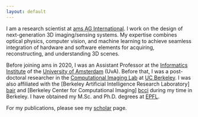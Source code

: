 ```yaml
---
layout: default
---
```

I am a research scientist at [ams AG International][ams]. I work on the design of next-generation 3D imaging/sensing systems. My expertise combines optical physics, computer vision, and machine learning to achieve seamless integration of hardware and software elements for acquiring, reconstructing, and understanding 3D scenes.

Before joining ams in 2020, I was an Assistant Professor at the [Informatics Institute][iins] of the [University of Amsterdam][uva] (UvA). Before that, I was a post-doctoral researcher in the [Computational Imaging Lab][cilab] at [UC Berkeley]. I was also affiliated with the
[Berkeley Artificial Intelligence Research Laboratory] [bair] and [Berkeley
Center for Computational Imaging] [bcci] during my time in Berkeley. I have obtained my M.Sc. and Ph.D. degrees at [EPFL]. 



For my publications, please see my [scholar][scholar] page.

[ams]: https://ams.com/3d-sensing
[uva]: http://www.uva.nl
[iins]: http://ivi.uva.nl
[EPFL]: http://www.epfl.ch
[cilab]: http://laurawaller.com 
[bair]: http://bair.berkeley.edu/
[bcci]: http://www.comp-imaging.berkeley.edu/
[UC Berkeley]: http://www.eecs.berkeley.edu
[scholar]: https://scholar.google.com/citations?user=chP1Vc0AAAAJ&hl=en

